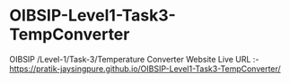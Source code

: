 # OIBSIP-Level1-Task3-TempConverter
OIBSIP /Level-1/Task-3/Temperature Converter Website
Live URL :- https://pratik-jaysingpure.github.io/OIBSIP-Level1-Task3-TempConverter/
